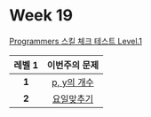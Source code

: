 # Week 19

[Programmers 스킬 체크 테스트 Level.1](https://programmers.co.kr/skill_checks)

레벨 1 | 이번주의 문제
:---: | :--------:
**1** | [p, y의 개수](https://programmers.co.kr/skill_checks/14284?challenge_id=286)
**2** | [요일맞추기](https://programmers.co.kr/skill_checks/14284?challenge_id=978)